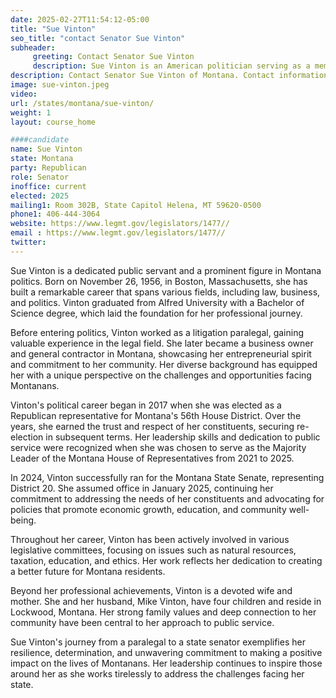 ```yaml
---
date: 2025-02-27T11:54:12-05:00
title: "Sue Vinton"
seo_title: "contact Senator Sue Vinton"
subheader:
     greeting: Contact Senator Sue Vinton
     description: Sue Vinton is an American politician serving as a member of the Montana State Senate, representing District 20. She assumed office on January 6, 2025. Her current term ends on January 3, 2029.
description: Contact Senator Sue Vinton of Montana. Contact information for Sue Vinton includes email address, phone number, and mailing address.
image: sue-vinton.jpeg
video:
url: /states/montana/sue-vinton/
weight: 1
layout: course_home

####candidate
name: Sue Vinton
state: Montana
party: Republican
role: Senator
inoffice: current
elected: 2025
mailing1: Room 302B, State Capitol Helena, MT 59620-0500
phone1: 406-444-3064
website: https://www.legmt.gov/legislators/1477//
email : https://www.legmt.gov/legislators/1477//
twitter: 
---
```

Sue Vinton is a dedicated public servant and a prominent figure in Montana politics. Born on November 26, 1956, in Boston, Massachusetts, she has built a remarkable career that spans various fields, including law, business, and politics. Vinton graduated from Alfred University with a Bachelor of Science degree, which laid the foundation for her professional journey.

Before entering politics, Vinton worked as a litigation paralegal, gaining valuable experience in the legal field. She later became a business owner and general contractor in Montana, showcasing her entrepreneurial spirit and commitment to her community. Her diverse background has equipped her with a unique perspective on the challenges and opportunities facing Montanans.

Vinton's political career began in 2017 when she was elected as a Republican representative for Montana's 56th House District. Over the years, she earned the trust and respect of her constituents, securing re-election in subsequent terms. Her leadership skills and dedication to public service were recognized when she was chosen to serve as the Majority Leader of the Montana House of Representatives from 2021 to 2025.

In 2024, Vinton successfully ran for the Montana State Senate, representing District 20. She assumed office in January 2025, continuing her commitment to addressing the needs of her constituents and advocating for policies that promote economic growth, education, and community well-being.

Throughout her career, Vinton has been actively involved in various legislative committees, focusing on issues such as natural resources, taxation, education, and ethics. Her work reflects her dedication to creating a better future for Montana residents.

Beyond her professional achievements, Vinton is a devoted wife and mother. She and her husband, Mike Vinton, have four children and reside in Lockwood, Montana. Her strong family values and deep connection to her community have been central to her approach to public service.

Sue Vinton's journey from a paralegal to a state senator exemplifies her resilience, determination, and unwavering commitment to making a positive impact on the lives of Montanans. Her leadership continues to inspire those around her as she works tirelessly to address the challenges facing her state.
